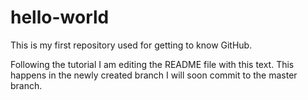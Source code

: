# hello-world
This is my first repository used for getting to know GitHub.

Following the tutorial I am editing the README file with this text.
This happens in the newly created branch I will soon commit to the master branch.
